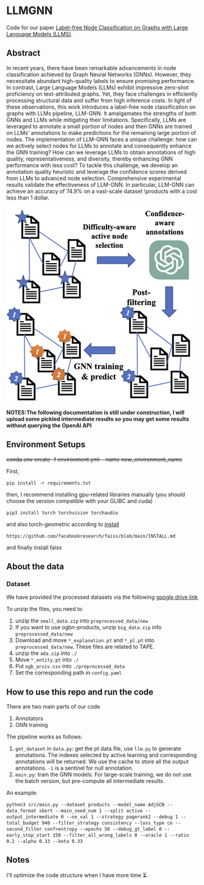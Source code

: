 # LLMGNN

Code for our paper [Label-free Node Classification on Graphs with Large Language Models (LLMS)](https://arxiv.org/abs/2310.04668). 

## Abstract
In recent years, there have been remarkable advancements in node classification achieved by Graph Neural Networks (GNNs). However, they necessitate abundant high-quality labels to ensure promising performance. In contrast, Large Language Models (LLMs) exhibit impressive zero-shot proficiency on text-attributed graphs. Yet, they face challenges in efficiently processing structural data and suffer from high inference costs. In light of these observations, this work introduces a label-free node classification on graphs with LLMs pipeline, LLM-GNN. It amalgamates the strengths of both GNNs and LLMs while mitigating their limitations. Specifically, LLMs are leveraged to annotate a small portion of nodes and then GNNs are trained on LLMs' annotations to make predictions for the remaining large portion of nodes. The implementation of LLM-GNN faces a unique challenge: how can we actively select nodes for LLMs to annotate and consequently enhance the GNN training? How can we leverage LLMs to obtain annotations of high quality, representativeness, and diversity, thereby enhancing GNN performance with less cost? To tackle this challenge, we develop an annotation quality heuristic and leverage the confidence scores derived from LLMs to advanced node selection. Comprehensive experimental results validate the effectiveness of LLM-GNN. In particular, LLM-GNN can achieve an accuracy of 74.9% on a vast-scale dataset \products with a cost less than 1 dollar.

![Pipeline demo](./imgs/pipeline.png)


**NOTES:The following documentation is still under construction, I will upload some pickled intermediate results so you may get some results without querying the OpenAI API**

## Environment Setups

~~conda env create -f environment.yml --name new_environment_name~~

First,
```
pip install -r requirements.txt
```
then, I recommend installing gpu-related libraries manually (you should choose the version compatible with your GLIBC and cuda)
```
pip3 install torch torchvision torchaudio
```
and also torch-geometric according to [install](https://pytorch-geometric.readthedocs.io/en/latest/install/installation.html)
```
https://github.com/facebookresearch/faiss/blob/main/INSTALL.md
```
and finally install faiss



## About the data
### Dataset 
We have provided the processed datasets via the following [google drive link](https://drive.google.com/drive/folders/1_laNA6eSQ6M5td2LvsEp3IL9qF6BC1KV?usp=sharing)

To unzip the files, you need to
1. unzip the `small_data.zip` into `preprocessed_data/new`
2. If you want to use ogbn-products, unzip `big_data.zip` info `preprocessed_data/new`
3. Download and move `*_explanation.pt` and `*_pl.pt` into `preprocessed_data/new`. These files are related to TAPE.
4. unzip the `ada.zip` into `./`
5. Move `*_entity.pt` into `./`
6. Put `ogb_arxiv.csv` into `./preprocessed_data`
7. Set the corresponding path in `config.yaml`


## How to use this repo and run the code

There are two main parts of our code
1. Annotators
2. GNN training

The pipeline works as follows: 
1. `get_dataset` in `data.py`: get the pt data file, use `llm.py` to generate annotations. The indexes selected by active learning and corresponding annotations will be returned. We use the cache to store all the output annotations. `-1` is a sentinel for null annotation. 
2. `main.py`: train the GNN models. For large-scale training, we do not use the batch version, but pre-compute all intermediate results. 

An example: 
```
python3 src/main.py --dataset products --model_name AdjGCN --data_format sbert --main_seed_num 1 --split active --output_intermediate 0 --no_val 1 --strategy pagerank2 --debug 1 --total_budget 940 --filter_strategy consistency --loss_type ce --second_filter conf+entropy --epochs 50 --debug_gt_label 0 --early_stop_start 150 --filter_all_wrong_labels 0 --oracle 1 --ratio 0.2 --alpha 0.33 --beta 0.33
```



## Notes
I'll optimize the code structure when I have more time ⏳.
